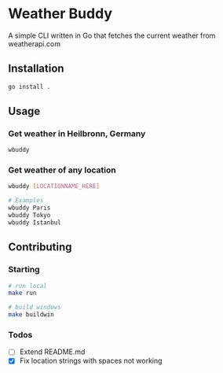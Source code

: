 # Weather Buddy

A simple CLI written in Go that fetches the current weather from weatherapi.com

## Installation

```bash
go install .
```

## Usage

### Get weather in Heilbronn, Germany

```bash
wbuddy
```

### Get weather of any location

```bash
wbuddy [LOCATIONNAME_HERE]

# Examples
wbuddy Paris
wbuddy Tokyo
wbuddy Istanbul

```

## Contributing

### Starting

```bash
# run local
make run

# build windows
make buildwin
```

### Todos

- [ ] Extend README.md
- [x] Fix location strings with spaces not working
